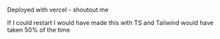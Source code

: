 Deployed with vercel - shoutout me

If I could restart I would have made this with TS and Tailwind would have taken 50% of the time
